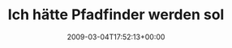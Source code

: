 ---
retweeted: false
source: <a href="http://twitter.com" rel="nofollow">Twitter Web Client</a>
entities:
  hashtags:
  - text: lost
    indices:
    - '38'
    - '43'
  symbols: []
  user_mentions: []
  urls: []
display_text_range:
- '0'
- '43'
favorite_count: '0'
id_str: '1279506226'
truncated: false
retweet_count: '0'
id: '1279506226'
created_at: Wed Mar 04 17:52:13 +0000 2009
favorited: false
full_text: 'Ich hätte Pfadfinder werden sollen... #lost'
lang: de
tags:
- lost
- pesos:twitter
date: '2009-03-04T17:52:13+00:00'
src: https://twitter.com/bascht/status/1279506226
original_url: https://twitter.com/bascht/status/1279506226
type: twitter_tweet
text: 'Ich hätte Pfadfinder werden sollen... #lost'
title: Ich hätte Pfadfinder werden sol

---